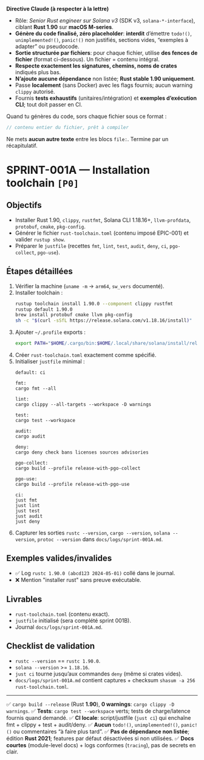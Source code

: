 **Directive Claude (à respecter à la lettre)**

* Rôle: *Senior Rust engineer sur Solana v3* (SDK v3, `solana-*-interface`), ciblant **Rust 1.90** sur **macOS M-series**.
* **Génère du code finalisé, zéro placeholder**: **interdit** d’émettre `todo!()`, `unimplemented!()`, `panic!()` non justifiés, sections vides, “exemples à adapter” ou pseudocode.
* **Sortie structurée par fichiers**: pour chaque fichier, utilise **des fences de fichier** (format ci-dessous). Un fichier = contenu intégral.
* **Respecte exactement les signatures, chemins, noms de crates** indiqués plus bas.
* **N’ajoute aucune dépendance** non listée; **Rust stable 1.90 uniquement**.
* Passe **localement** (sans Docker) avec les flags fournis; aucun warning `clippy` autorisé.
* Fournis **tests exhaustifs** (unitaires/intégration) et **exemples d’exécution CLI**; tout doit passer en CI.

Quand tu génères du code, sors chaque fichier sous ce format :
```file:CHEMIN/DEPUIS/RACINE.rs
// contenu entier du fichier, prêt à compiler
```

Ne mets **aucun autre texte** entre les blocs `file:`. Termine par un récapitulatif.

# SPRINT-001A — Installation toolchain `[P0]`

## Objectifs
- Installer Rust 1.90, `clippy`, `rustfmt`, Solana CLI 1.18.16+, `llvm-profdata`, `protobuf`, `cmake`, `pkg-config`.
- Générer le fichier `rust-toolchain.toml` (contenu imposé EPIC-001) et valider `rustup show`.
- Préparer le `justfile` (recettes `fmt`, `lint`, `test`, `audit`, `deny`, `ci`, `pgo-collect`, `pgo-use`).

## Étapes détaillées
1. Vérifier la machine (`uname -m` → `arm64`, `sw_vers` documenté).
2. Installer toolchain :
   ```bash
   rustup toolchain install 1.90.0 --component clippy rustfmt
   rustup default 1.90.0
   brew install protobuf cmake llvm pkg-config
   sh -c "$(curl -sSfL https://release.solana.com/v1.18.16/install)"
   ```
3. Ajouter `~/.profile` exports :
   ```bash
   export PATH="$HOME/.cargo/bin:$HOME/.local/share/solana/install/releases/1.18.16/solana-release/bin:$PATH"
   ```
4. Créer `rust-toolchain.toml` exactement comme spécifié.
5. Initialiser `justfile` minimal :
   ```make
   default: ci

   fmt:
   cargo fmt --all

   lint:
   cargo clippy --all-targets --workspace -D warnings

   test:
   cargo test --workspace

   audit:
   cargo audit

   deny:
   cargo deny check bans licenses sources advisories

   pgo-collect:
   cargo build --profile release-with-pgo-collect

   pgo-use:
   cargo build --profile release-with-pgo-use

   ci:
   just fmt
   just lint
   just test
   just audit
   just deny
   ```
6. Capturer les sorties `rustc --version`, `cargo --version`, `solana --version`, `protoc --version` dans `docs/logs/sprint-001A.md`.

## Exemples valides/invalides
- ✅ Log `rustc 1.90.0 (abcd123 2024-05-01)` collé dans le journal.
- ❌ Mention "installer rust" sans preuve exécutable.

## Livrables
- `rust-toolchain.toml` (contenu exact).
- `justfile` initialisé (sera complété sprint 001B).
- Journal `docs/logs/sprint-001A.md`.

## Checklist de validation
- `rustc --version` == `rustc 1.90.0`.
- `solana --version` >= `1.18.16`.
- `just ci` tourne jusqu’aux commandes `deny` (même si crates vides).
- `docs/logs/sprint-001A.md` contient captures + checksum `shasum -a 256 rust-toolchain.toml`.

---

✅ `cargo build --release` (Rust **1.90**), **0 warnings**: `cargo clippy -D warnings`.
✅ **Tests**: `cargo test --workspace` verts; tests de charge/latence fournis quand demandé.
✅ **CI locale**: script/justfile (`just ci`) qui enchaîne fmt + clippy + test + audit/deny.
✅ **Aucun** `todo!()`, `unimplemented!()`, `panic!()` ou commentaires “à faire plus tard”.
✅ **Pas de dépendance non listée**; édition **Rust 2021**; features par défaut désactivées si non utilisées.
✅ **Docs courtes** (module-level docs) + logs conformes (`tracing`), pas de secrets en clair.
